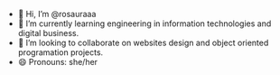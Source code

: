 - 👋 Hi, I’m @rosauraaa
- 🌱 I’m currently learning engineering in information technologies and digital business.
- 💞 I’m looking to collaborate on websites design and object oriented programation projects.
- 😄 Pronouns: she/her


<!---
rosauraaa/rosauraaa is a ✨ special ✨ repository because its `README.md` (this file) appears on your GitHub profile.
You can click the Preview link to take a look at your changes.
--->
